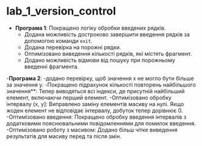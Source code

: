 # lab_1_version_control

- **Програма 1**: Покращено логіку обробки введених рядків.
  - Додана можливість достроково завершити введення рядків за допомогою команди `exit`.
  - Додана перевірка на порожні рядки.
  - Оптимізовано виведення кількості рядків, які містять фрагмент.
  - Додано можливість відмови від пошуку при порожньому введенні фрагмента.

-**Програма 2**:
-додано перевірку, щоб значення x не могло бути більше за значення y.
-Покращено підрахунок кількості повторень найбільшого значення**:
Тепер виводяться всі індекси, де присутній найбільший елемент, включаючи перший елемент.
-Оптимізовано обробку інтервалу (x, y]:
Виправлено заміну елементів масиву на нулі.
Якщо жоден елемент не відповідає інтервалу, добуток тепер дорівнює 0.
-Оптимізовано введення:
Покращено обробку введення інтервалів з додатковими пояснювальними повідомленнями для помилок введення.
-Оптимізовано роботу з масивом:
Додано більш чітке виведення результатів для масиву перед та після змін.
